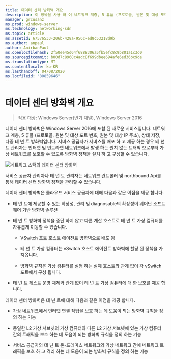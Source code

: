 ```yaml
---
title: 데이터 센터 방화벽 개요
description: 이 항목을 사용 하 여 네트워크 계층, 5 튜플 (프로토콜, 원본 및 대상 포트 번호, 원본 및 대상 IP 주소), 상태 저장, Windows Server 2016의 다중 테 넌 트 방화벽 인 데이터 센터 방화벽에 대해 알아볼 수 있습니다.
manager: grcusanz
ms.prod: windows-server
ms.technology: networking-sdn
ms.topic: article
ms.assetid: 67576533-206b-428a-956c-ed8c53218d9b
ms.author: anpaul
author: AnirbanPaul
ms.openlocfilehash: 2f50ee45d64f6888306a5fb5efc8c9b801a1c3d0
ms.sourcegitcommit: b00d7c8968c4adc8f699dbee694afe6ed36bc9de
ms.translationtype: MT
ms.contentlocale: ko-KR
ms.lasthandoff: 04/08/2020
ms.locfileid: "80859646"
---
```

# <a name="datacenter-firewall-overview"></a>데이터 센터 방화벽 개요

>적용 대상: Windows Server(반기 채널), Windows Server 2016

데이터 센터 방화벽은 Windows Server 2016에 포함 된 새로운 서비스입니다. 네트워크 계층, 5 튜플 (프로토콜, 원본 및 대상 포트 번호, 원본 및 대상 IP 주소), 상태 저장, 다중 테 넌 트 방화벽입니다. 서비스 공급자가 서비스를 배포 하 고 제공 하는 경우 테 넌 트 관리자는 인터넷 및 인트라넷 네트워크에서 발생 하는 원치 않는 트래픽 으로부터 가상 네트워크를 보호할 수 있도록 방화벽 정책을 설치 하 고 구성할 수 있습니다.  
  
![네트워크 스택의 데이터 센터 방화벽](../../../media/Datacenter-Firewall-Overview/MultitenantFirewallOverview2.png)  
  
서비스 공급자 관리자나 테 넌 트 관리자는 네트워크 컨트롤러 및 northbound Api를 통해 데이터 센터 방화벽 정책을 관리할 수 있습니다.  
  
데이터 센터 방화벽은 클라우드 서비스 공급자에 대해 다음과 같은 이점을 제공 합니다.  
  
-   테 넌 트에 제공할 수 있는 확장성, 관리 및 diagnosable의 확장성이 뛰어난 소프트웨어 기반 방화벽 솔루션  
  
-   테 넌 트 방화벽 정책을 중단 하지 않고 다른 계산 호스트로 테 넌 트 가상 컴퓨터를 자유롭게 이동할 수 있습니다.  
  
    -   VSwitch 포트 호스트 에이전트 방화벽으로 배포 됨  
  
    -   테 넌 트 가상 컴퓨터는 vSwitch 호스트 에이전트 방화벽에 할당 된 정책을 가져옵니다.  
  
    -   방화벽 규칙은 가상 컴퓨터를 실행 하는 실제 호스트와 관계 없이 각 vSwitch 포트에서 구성 됩니다.  
  
-   테 넌 트 게스트 운영 체제와 관계 없이 테 넌 트 가상 컴퓨터에 대 한 보호를 제공 합니다.  
  
데이터 센터 방화벽은 테 넌 트에 대해 다음과 같은 이점을 제공 합니다.  
  
-   가상 네트워크에서 인터넷 연결 작업을 보호 하는 데 도움이 되는 방화벽 규칙을 정의 하는 기능  
  
-   동일한 L2 가상 서브넷의 가상 컴퓨터와 다른 L2 가상 서브넷에 있는 가상 컴퓨터 간의 트래픽을 보호 하는 데 도움이 되는 방화벽 규칙을 정의 하는 기능  
  
-   서비스 공급자의 테 넌 트 온-프레미스 네트워크와 가상 네트워크 간에 네트워크 트래픽을 보호 하 고 격리 하는 데 도움이 되는 방화벽 규칙을 정의 하는 기능  
  


